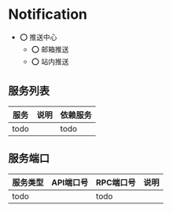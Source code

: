 # Notification

- ⭕ 推送中心
    - ⭕ 邮箱推送
    - ⭕ 站内推送

## 服务列表

| 服务   | 说明 | 依赖服务 |
|------|----|------|
| todo |    | todo |    

## 服务端口

| 服务类型 | API端口号 | RPC端口号 | 说明 |
|------|--------|--------|----|
| todo |        | todo   |    |
